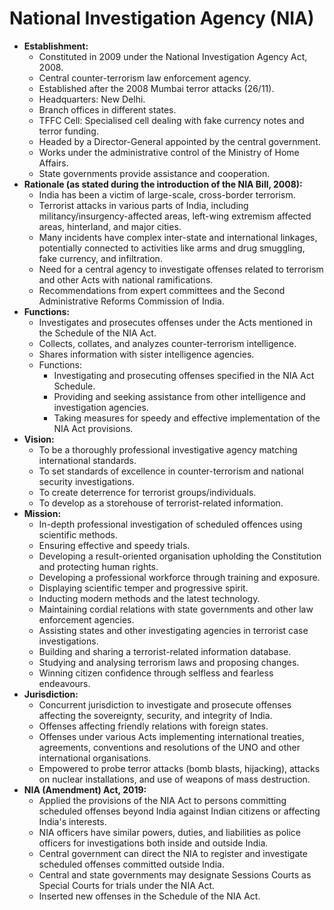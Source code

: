# National Investigation Agency (NIA) 

*   **Establishment:**
    *   Constituted in 2009 under the National Investigation Agency Act, 2008.
    *   Central counter-terrorism law enforcement agency.
    *   Established after the 2008 Mumbai terror attacks (26/11).
    *   Headquarters: New Delhi.
    *   Branch offices in different states.
    *   TFFC Cell: Specialised cell dealing with fake currency notes and terror funding.
    *   Headed by a Director-General appointed by the central government.
    *   Works under the administrative control of the Ministry of Home Affairs.
    *   State governments provide assistance and cooperation.
*   **Rationale (as stated during the introduction of the NIA Bill, 2008):**
    *   India has been a victim of large-scale, cross-border terrorism.
    *   Terrorist attacks in various parts of India, including militancy/insurgency-affected areas, left-wing extremism affected areas, hinterland, and major cities.
    *   Many incidents have complex inter-state and international linkages, potentially connected to activities like arms and drug smuggling, fake currency, and infiltration.
    *   Need for a central agency to investigate offenses related to terrorism and other Acts with national ramifications.
    *   Recommendations from expert committees and the Second Administrative Reforms Commission of India.
*   **Functions:**
    *   Investigates and prosecutes offenses under the Acts mentioned in the Schedule of the NIA Act.
    *   Collects, collates, and analyzes counter-terrorism intelligence.
    *   Shares information with sister intelligence agencies.
    *   Functions:
        *   Investigating and prosecuting offenses specified in the NIA Act Schedule.
        *   Providing and seeking assistance from other intelligence and investigation agencies.
        *   Taking measures for speedy and effective implementation of the NIA Act provisions.
*   **Vision:**
    *   To be a thoroughly professional investigative agency matching international standards.
    *   To set standards of excellence in counter-terrorism and national security investigations.
    *   To create deterrence for terrorist groups/individuals.
    *   To develop as a storehouse of terrorist-related information.
*   **Mission:**
    *   In-depth professional investigation of scheduled offences using scientific methods.
    *   Ensuring effective and speedy trials.
    *   Developing a result-oriented organisation upholding the Constitution and protecting human rights.
    *   Developing a professional workforce through training and exposure.
    *   Displaying scientific temper and progressive spirit.
    *   Inducting modern methods and the latest technology.
    *   Maintaining cordial relations with state governments and other law enforcement agencies.
    *   Assisting states and other investigating agencies in terrorist case investigations.
    *   Building and sharing a terrorist-related information database.
    *   Studying and analysing terrorism laws and proposing changes.
    *   Winning citizen confidence through selfless and fearless endeavours.
*   **Jurisdiction:**
    *   Concurrent jurisdiction to investigate and prosecute offenses affecting the sovereignty, security, and integrity of India.
    *   Offenses affecting friendly relations with foreign states.
    *   Offenses under various Acts implementing international treaties, agreements, conventions and resolutions of the UNO and other international organisations.
    *   Empowered to probe terror attacks (bomb blasts, hijacking), attacks on nuclear installations, and use of weapons of mass destruction.
*   **NIA (Amendment) Act, 2019:**
    *   Applied the provisions of the NIA Act to persons committing scheduled offenses beyond India against Indian citizens or affecting India's interests.
    *   NIA officers have similar powers, duties, and liabilities as police officers for investigations both inside and outside India.
    *   Central government can direct the NIA to register and investigate scheduled offenses committed outside India.
    *   Central and state governments may designate Sessions Courts as Special Courts for trials under the NIA Act.
    *   Inserted new offenses in the Schedule of the NIA Act.

